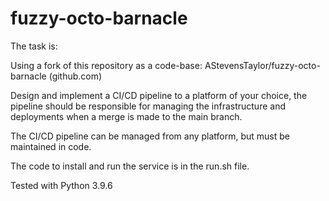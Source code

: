 # fuzzy-octo-barnacle

The task is:

Using a fork of this repository as a code-base: AStevensTaylor/fuzzy-octo-barnacle (github.com)

Design and implement a CI/CD pipeline to a platform of your choice, the pipeline should be responsible for managing the infrastructure and deployments when a merge is made to the main branch.

The CI/CD pipeline can be managed from any platform, but must be maintained in code.



The code to install and run the service is in the run.sh file.

Tested with Python 3.9.6